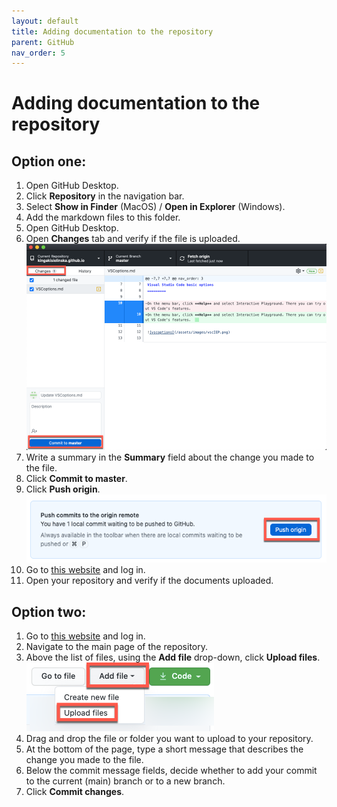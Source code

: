 ```yaml
---
layout: default
title: Adding documentation to the repository
parent: GitHub
nav_order: 5
---
```

 
# Adding documentation to the repository  

## Option one:

1. Open GitHub Desktop.
2. Click **Repository** in the navigation bar.
3. Select **Show in Finder** (MacOS) / **Open in Explorer** (Windows).
4. Add the markdown files to this folder.
5. Open GitHub Desktop.
6. Open **Changes** tab and verify if the file is uploaded.  
   ![changes](/assets/images/changes.png)   
7. Write a summary in the **Summary** field about the change you made to the file. 
8. Click **Commit to master**.
9. Click **Push origin**.  
   ![push](/assets/images/push.png)   
10. Go to [this website](https://github.com//) and log in.
11. Open your repository and verify if the documents uploaded.  


## Option two:

1. Go to [this website](https://github.com//) and log in.  
2. Navigate to the main page of the repository.
3. Above the list of files, using the **Add file** drop-down, click **Upload files**.  
    ![upload](/assets/images/upload.png)   
4. Drag and drop the file or folder you want to upload to your repository.
5. At the bottom of the page, type a short message that describes the change you made to the file. 
6. Below the commit message fields, decide whether to add your commit to the current (main) branch or to a new branch.
7. Click **Commit changes**.